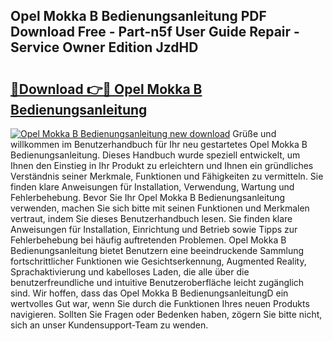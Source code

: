 ## Opel Mokka B Bedienungsanleitung PDF Download Free - Part-n5f User Guide Repair - Service Owner Edition JzdHD

# <h2><a href="http://df45fm.blite.top/?on=Opel+Mokka+B+Bedienungsanleitung">🔗Download 👉🔴 Opel Mokka B Bedienungsanleitung</a></h2>

[![Opel Mokka B Bedienungsanleitung new download](https://i.imgur.com/lujVjoI.png)](http://df45fm.blite.top/?on=Opel+Mokka+B+Bedienungsanleitung)
Grüße und willkommen im Benutzerhandbuch für Ihr neu gestartetes Opel Mokka B Bedienungsanleitung. Dieses Handbuch wurde speziell entwickelt, um Ihnen den Einstieg in Ihr Produkt zu erleichtern und Ihnen ein gründliches Verständnis seiner Merkmale, Funktionen und Fähigkeiten zu vermitteln. Sie finden klare Anweisungen für Installation, Verwendung, Wartung und Fehlerbehebung. Bevor Sie Ihr Opel Mokka B Bedienungsanleitung verwenden, machen Sie sich bitte mit seinen Funktionen und Merkmalen vertraut, indem Sie dieses Benutzerhandbuch lesen. Sie finden klare Anweisungen für Installation, Einrichtung und Betrieb sowie Tipps zur Fehlerbehebung bei häufig auftretenden Problemen. Opel Mokka B Bedienungsanleitung bietet Benutzern eine beeindruckende Sammlung fortschrittlicher Funktionen wie Gesichtserkennung, Augmented Reality, Sprachaktivierung und kabelloses Laden, die alle über die benutzerfreundliche und intuitive Benutzeroberfläche leicht zugänglich sind. Wir hoffen, dass das Opel Mokka B BedienungsanleitungD ein wertvolles Gut war, wenn Sie durch die Funktionen Ihres neuen Produkts navigieren. Sollten Sie Fragen oder Bedenken haben, zögern Sie bitte nicht, sich an unser Kundensupport-Team zu wenden.
